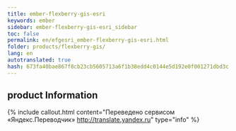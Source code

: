 ```yaml
--- 
title: ember-flexberry-gis-esri 
keywords: ember 
sidebar: ember-flexberry-gis-esri_sidebar 
toc: false 
permalink: en/efgesri_ember-flexberry-gis-esri.html 
folder: products/flexberry-gis/ 
lang: en 
autotranslated: true 
hash: 673fa40bae867f8cb23cb5605713a6f1b38edd4c0144e5d192e0f001271dbd3c 
--- 
```


## product Information 



{% include callout.html content="Переведено сервисом «Яндекс.Переводчик» <http://translate.yandex.ru>" type="info" %}